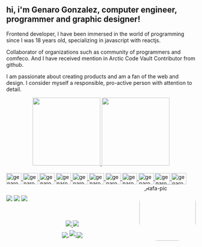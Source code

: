 ## hi, i'm Genaro Gonzalez, computer engineer, programmer and graphic designer!

<p>
Frontend developer, I have been immersed in the world of programming since I was 18 years old, specializing in javascript with reactjs.

Collaborator of organizations such as community of programmers and comfeco. And I have received mention in Arctic Code Vault Contributor from github.

I am passionate about creating products and am a fan of the web and design. I consider myself a responsible, pro-active person with attention to detail.

</p>

<div align="center">
  <a href="https://github.com/genarogg">
  <img height="180em" src="https://github-readme-stats.vercel.app/api?username=genarogg&show_icons=true&theme=dark&include_all_commits=true&count_private=true"/>
  <img height="180em" src="https://github-readme-stats.vercel.app/api/top-langs/?username=genarogg&layout=compact&langs_count=8&theme=dark&hide=html,HTML"/>
</div>

[comment]: <Lenguajes que utilizo>

<div style="display: inline_block"><br>
  <img align="center" alt="genarogg-javascript" height="30" width="40" src="https://genarogg.github.io/genarogg/img/js.svg">
  <img align="center" alt="genarogg-typescript" height="30" width="40" src="https://genarogg.github.io/genarogg/img/ts.svg">
   <img align="center" alt="genarogg-nodejs" height="30" width="40" src="https://genarogg.github.io/genarogg/img/nodejs.svg">
  <img align="center" alt="genarogg-React" height="30" width="40" src="https://genarogg.github.io/genarogg/img/react.svg">

  <img align="center" alt="genarogg-gatsby" height="30" width="40" src="https://genarogg.github.io/genarogg/img/gastby.svg">
  <img align="center" alt="genarogg-next" height="30" width="40" src="https://genarogg.github.io/genarogg/img/nextjs2.svg">

  <img align="center" alt="genarogg-CSS" height="30" width="40" src="https://genarogg.github.io/genarogg/img/webpack.svg">

  <img align="center" alt="genarogg-HTML" height="30" width="40" src="https://genarogg.github.io/genarogg/img/html5.svg">
  <img align="center" alt="genarogg-CSS" height="30" width="40" src="https://genarogg.github.io/genarogg/img/css3.svg">

  <img align="center" alt="genarogg-Python" height="30" width="40" src="https://genarogg.github.io/genarogg/img/python.svg">
  <img align="center" alt="genarogg-java" height="30" width="40" src="https://genarogg.github.io/genarogg/img/java.svg">

  <img align="right" alt="Rafa-pic" height="150" style="border-radius:50px;" src="https://genarogg.github.io/genarogg/img/programar.gif">
</div>
  
  ##
 
<div>

<a href="https://www.linkedin.com/in/genarogg" target="_blank"><img src="https://img.shields.io/badge/-LinkedIn-%230077B5?style=for-the-badge&logo=linkedin&logoColor=white" target="_blank"></a>
<a href = "mailto:genarogg@hotmail.com"><img src="https://img.shields.io/badge/Microsoft_Outlook-0078D4?style=for-the-badge&logo=microsoft-outlook&logoColor=white" target="_blank"></a>
<a href = "https://api.whatsapp.com/send?phone=584127554970"><img src="https://img.shields.io/badge/WhatsApp-25D366?style=for-the-badge&logo=whatsapp&logoColor=white" target="_blank"></a>

</div>
<div align="center">
<br/><br/>

<a href="https://github.com/genarogg/tareas-mern-vista" >
  <img align="center" style="margin-bottom: 10px;" margin-bottom='10' src="https://github-readme-stats.vercel.app/api/pin/?username=genarogg&repo=tareas-mern-vista&theme=dark" />
</a>
<a href="https://github.com/genarogg/tareas-mern-servidor" >
  <img align="center" style="margin-bottom: 10px;" margin-bottom='10' src="https://github-readme-stats.vercel.app/api/pin/?username=genarogg&repo=tareas-mern-servidor&theme=dark" />
</a>
<br/>


<a href="https://github.com/genarogg/Pics">
  <img align="center" src="https://github-readme-stats.vercel.app/api/pin/?username=genarogg&repo=Pics&theme=dark" />
</a>



<a href="https://github.com/genarogg/comfeco" >
  <img align="center" style="margin-bottom: 10px;" margin-bottom='10' src="https://github-readme-stats.vercel.app/api/pin/?username=genarogg&repo=comfeco&theme=dark" />
</a>
<a href="https://github.com/genarogg/criptocositas">
  <img align="center" src="https://github-readme-stats.vercel.app/api/pin/?username=genarogg&repo=criptocositas&theme=dark" />
</a>


</div>
